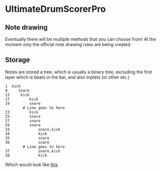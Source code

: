 # UltimateDrumScorerPro

## Note drawing
Eventually there will be multiple methods that you can choose from! At the moment only the official note drawing rules
are being created.

## Storage
Notes are stored a tree, which is usually a binary tree, excluding the first layer which is beats in the bar, and also
triplets (or other etc.)
```
1  kick
9     snare
13     kick
17         kick
19         snare
        # Line goes to here
23         kick
25         snare
27         snare
29         snare
33             snare,kick
34             kick
35             snare
36             snare
        # Line goes to here
37             snare,kick
38             kick
```
Which would look like [this](https://www.mikeslessons.com/groove/?TimeSig=5/4&Div=32&Tempo=80&Measures=1&H=|----------------------------------------|&S=|--------O---------O-----O-O-O---O-OO--O-|&K=|o-----------o---o-----o---------oo----oo|)